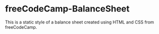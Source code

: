 # freeCodeCamp-BalanceSheet
This is a static style of a balance sheet created using HTML and CSS from freeCodeCamp.
